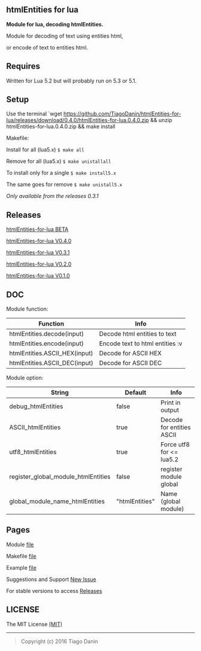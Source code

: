 ## htmlEntities for lua
**Module for lua, decoding htmlEntities.**

Module for decoding of text using entities html,

or encode of text to entities html.


## Requires
Written for Lua 5.2 but will probably run on 5.3 or 5.1.


## Setup
Use the terminal `wget https://github.com/TiagoDanin/htmlEntities-for-lua/releases/download/0.4.0/htmlEntities-for-lua.0.4.0.zip && unzip htmlEntities-for-lua.0.4.0.zip && make install


Makefile:

Install for all (lua5.x) `$ make all`

Remove for all (lua5.x) `$ make unistallall`

To install only for a single `$ make install5.x`

The same goes for remove `$ make unistall5.x`

*Only available from the releases 0.3.1*


## Releases
[htmlEntities-for-lua BETA](https://github.com/TiagoDanin/htmlEntities-for-lua/tree/master)

[htmlEntities-for-lua V0.4.0](https://github.com/TiagoDanin/htmlEntities-for-lua/releases/tag/0.4.0)

[htmlEntities-for-lua V0.3.1](https://github.com/TiagoDanin/htmlEntities-for-lua/releases/tag/0.3.1)

[htmlEntities-for-lua V0.2.0](https://github.com/TiagoDanin/htmlEntities-for-lua/releases/tag/0.2)

[htmlEntities-for-lua V0.1.0](https://github.com/TiagoDanin/htmlEntities-for-lua/releases/tag/0.1)


## DOC
Module function:

Function | Info |
---------|------|
htmlEntities.decode(input) | Decode html entities to text
htmlEntities.encode(input) | Encode text to html entities :v
htmlEntities.ASCII_HEX(input) | Decode for ASCII HEX
htmlEntities.ASCII_DEC(input) | Decode for ASCII DEC

Module option:

String | Default | Info |
-------|---------|------|
debug_htmlEntities | false | Print in output
ASCII_htmlEntities | true | Decode for entities ASCII
utf8_htmlEntities | true | Force utf8 for <= lua5.2
register_global_module_htmlEntities | false | register module global
global_module_name_htmlEntities | "htmlEntities" | Name (global module)


## Pages
Module [file](https://github.com/TiagoDanin/htmlEntities-for-lua/blob/master/src/htmlEntities.lua)

Makefile [file](https://github.com/TiagoDanin/htmlEntities-for-lua/blob/master/Makefile)

Example [file](https://github.com/TiagoDanin/htmlEntities-for-lua/blob/master/example/example.lua)

Suggestions and Support [New Issue](https://github.com/TiagoDanin/htmlEntities-for-lua/issues/new)

For stable versions to access [Releases](https://github.com/TiagoDanin/htmlEntities-for-lua/releases)


## LICENSE
The MIT License [(MIT)](https://github.com/TiagoDanin/htmlEntities-for-lua/blob/master/LICENSE)

---
>Copyright (c) 2016 Tiago Danin
